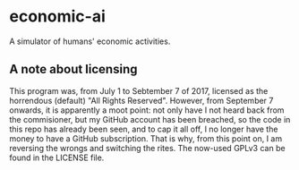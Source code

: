 # economic-ai
A simulator of humans' economic activities.

## A note about licensing
This program was, from July 1 to Sebtember 7 of 2017, licensed as the horrendous (default) "All Rights Reserved". However, from September 7 onwards, it is apparently a moot point: not only have I not heard back from the commisioner, but my GitHub account has been breached, so the code in this repo has already been seen, and to cap it all off, I no longer have the money to have a GitHub subscription. That is why, from this point on, I am reversing the wrongs and switching the rites. The now-used GPLv3 can be found in the LICENSE file.
